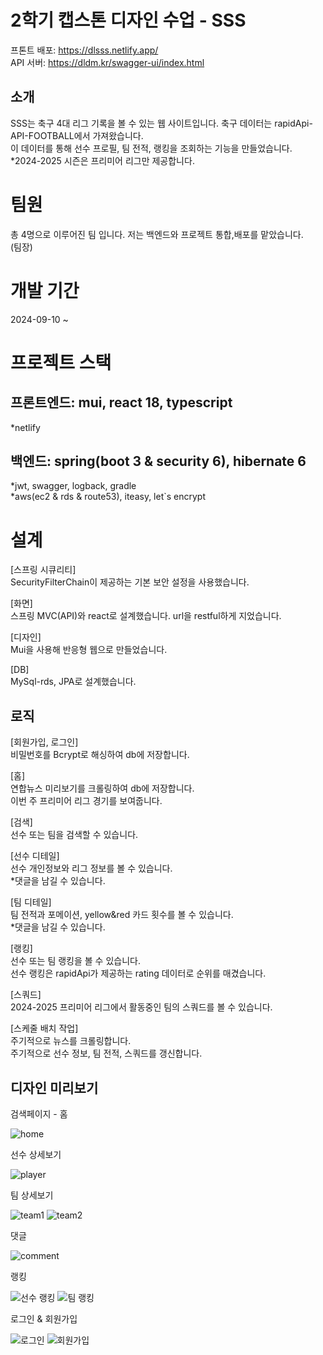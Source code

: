 # 2학기 캡스톤 디자인 수업 - SSS

프톤트 배포: https://dlsss.netlify.app/   
API 서버: https://dldm.kr/swagger-ui/index.html

## 소개
SSS는 축구 4대 리그 기록을 볼 수 있는 웹 사이트입니다. 축구 데이터는 rapidApi-API-FOOTBALL에서 가져왔습니다.  
이 데이터를 통해 선수 프로필, 팀 전적, 랭킹을 조회하는 기능을 만들었습니다.  
*2024-2025 시즌은 프리미어 리그만 제공합니다.

# 팀원 
총 4명으로 이루어진 팀 입니다. 저는 백엔드와 프로젝트 통합,배포를 맡았습니다.  
(팀장) 


# 개발 기간
2024-09-10 ~ 

# 프로젝트 스택
## 프론트엔드: mui, react 18, typescript
*netlify

## 백엔드: spring(boot 3 & security 6), hibernate 6
*jwt, swagger, logback, gradle  
*aws(ec2 & rds & route53), iteasy, let`s encrypt  

# 설계
[스프링 시큐리티]  
SecurityFilterChain이 제공하는 기본 보안 설정을 사용했습니다.  

[화면]  
스프링 MVC(API)와 react로 설계했습니다. url을 restful하게 지었습니다.  

[디자인]  
Mui을 사용해 반응형 웹으로 만들었습니다.    

[DB]   
MySql-rds, JPA로 설계했습니다.  

## 로직
[회원가입, 로그인]  
비밀번호를 Bcrypt로 해싱하여 db에 저장합니다.  

[홈]  
연합뉴스 미리보기를 크롤링하여 db에 저장합니다.  
이번 주 프리미어 리그 경기를 보여줍니다.  

[검색]  
선수 또는 팀을 검색할 수 있습니다.  

[선수 디테일]  
선수 개인정보와 리그 정보를 볼 수 있습니다.  
*댓글을 남길 수 있습니다.  

[팀 디테일]  
팀 전적과 포메이션, yellow&red 카드 횟수를 볼 수 있습니다.  
*댓글을 남길 수 있습니다.  

[랭킹]  
선수 또는 팀 랭킹을 볼 수 있습니다.  
선수 랭킹은 rapidApi가 제공하는 rating 데이터로 순위를 매겼습니다.  

[스쿼드]  
2024-2025 프리미어 리그에서 활동중인 팀의 스쿼드를 볼 수 있습니다.  

[스케줄 배치 작업]  
주기적으로 뉴스를 크롤링합니다.  
주기적으로 선수 정보, 팀 전적, 스쿼드를 갱신합니다.  


## 디자인 미리보기
검색페이지 - 홈

![home](https://github.com/user-attachments/assets/bb847464-6c4d-435a-9b5e-f348c8b05fe3)

선수 상세보기

![player](https://github.com/user-attachments/assets/2631c496-45f2-46f2-81e3-68d3f46736be)

팀 상세보기

![team1](https://github.com/user-attachments/assets/455c18c9-117a-475c-936e-c08e0f6a4404)
![team2](https://github.com/user-attachments/assets/958fa288-a3d9-4f81-9ff8-faf999844266)

댓글

![comment](https://github.com/user-attachments/assets/3f5044f1-5616-4792-98d8-5b1e9c2a41e9)

랭킹

![선수 랭킹](https://github.com/user-attachments/assets/9599ebd9-ac84-4cf2-8915-7620ef7267ec)
![팀 랭킹](https://github.com/user-attachments/assets/3e2fef81-c90b-4cfb-8e6a-17418fbacb94)

로그인 & 회원가입

![로그인](https://github.com/user-attachments/assets/01c32c59-0028-475a-988b-c1201a79d16e)
![회원가입](https://github.com/user-attachments/assets/19939de5-11da-4755-9888-4f5d91cd5f55)



